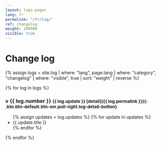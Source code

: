 ```yaml
---
layout: logs-pages
lang: fr
permalink: "/fr/log/"
ref: changelog
weight: 100000
visible: true
---
```


# Change log

{% assign logs = site.log | where: "lang", page.lang | where: "category", "changelog" | where: "visible", true | sort: "weight" | reverse %}

{% for log in logs %}
### v {{ log.number }}  <small class="{{ log.status }} {{ log.lang }}">{{ log.update }} [detail]({{ log.permalink }}){: .btn.btn-default.btn-sm.pull-right.log-detail-button}</small>

<ul class="changelog">
	{% assign updates = log.updates %}
	{% for update in updates %}
	<li class="ch-{{ update.status }} {{ log.lang }}">{{ update.title }}</li>
	{% endfor %}
</ul>

{% endfor %}
